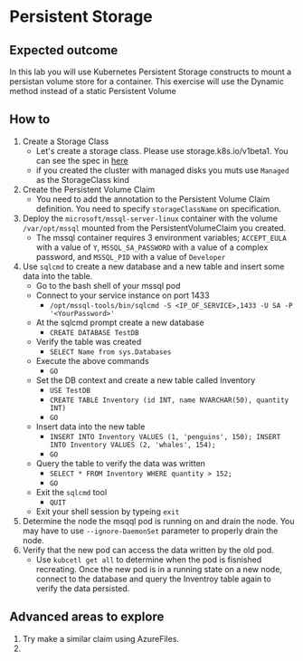 # Persistent Storage

## Expected outcome

In this lab you will use Kubernetes Persistent Storage constructs to mount a persistan volume store for a container. This exercise will use the Dynamic method instead of a static Persistent Volume 

## How to

1. Create a Storage Class
    * Let's create a storage class. Please use storage.k8s.io/v1beta1. You can see the spec in [here](https://github.com/kubernetes/kubernetes/blob/master/docs/api-reference/storage.k8s.io/v1beta1/definitions.html)
    * if you created the cluster with managed disks you muts use ``Managed`` as the StorageClass kind 
2. Create the Persistent Volume Claim
    * You need to add the annotation to the Persistent Volume Claim definition. You need to specify ``storageClassName`` on specification.
3. Deploy the ``microsoft/mssql-server-linux`` container with the volume ``/var/opt/mssql`` mounted from the PersistentVolumeClaim you created. 
    * The mssql container requires 3 environment variables; ``ACCEPT_EULA`` with a value of ``Y``, ``MSSQL_SA_PASSWORD`` with a value of a complex password, and ``MSSQL_PID`` with a value of ``Developer`` 
4. Use ``sqlcmd`` to create a new database and a new table and insert some data into the table.
    * Go to the bash shell of your mssql pod
    * Connect to your service instance on port 1433
        * ``/opt/mssql-tools/bin/sqlcmd -S <IP_OF_SERVICE>,1433 -U SA -P '<YourPassword>'``
    * At the sqlcmd prompt create a new database
        * ``CREATE DATABASE TestDB``
    * Verify the table was created
        * ``SELECT Name from sys.Databases``
    * Execute the above commands
        * ``GO``
    * Set the DB context and create a new table called Inventory
        * ``USE TestDB``
        * ``CREATE TABLE Inventory (id INT, name NVARCHAR(50), quantity INT)``
        * ``GO``
    * Insert data into the new table 
        * ``INSERT INTO Inventory VALUES (1, 'penguins', 150); INSERT INTO Inventory VALUES (2, 'whales', 154);``
        * ``GO``
    * Query the table to verify the data was written
        * ``SELECT * FROM Inventory WHERE quantity > 152;``
        * ``GO``
    * Exit the ``sqlcmd`` tool
        * ``QUIT``
    * Exit your shell session by typeing ``exit``
5. Determine the node the msqql pod is running on and drain the node. You may have to use ``--ignore-DaemonSet`` parameter to properly drain the node.
6. Verify that the new pod can access the data written by the old pod.
    * Use ``kubcetl get all`` to determine when the pod is fisnished recreating. Once the new pod is in a running state on a new node, connect to the database and query the Inventroy table again to verify the data persisted.

## Advanced areas to explore

1. Try make a similar claim using AzureFiles.
2. 